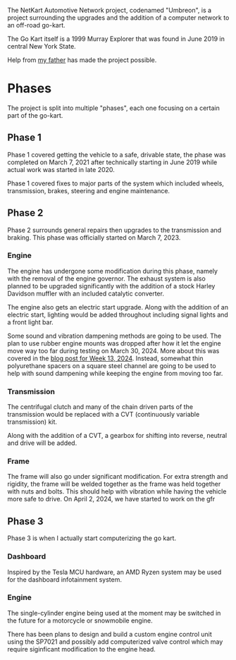 The NetKart Automotive Network project, codenamed "Umbreon", is a project surrounding the upgrades and the addition of a computer network to an off-road go-kart.

The Go Kart itself is a 1999 Murray Explorer that was found in June 2019 in central New York State. 

Help from [my father](https://dirtmanaudio.com) has made the project possible.

# Phases
The project is split into multiple "phases", each one focusing on a certain part of the go-kart.

## Phase 1
Phase 1 covered getting the vehicle to a safe, drivable state, the phase was completed on March 7, 2021 after technically starting in June 2019 while actual work was started in late 2020.

Phase 1 covered fixes to major parts of the system which included wheels, transmission, brakes, steering and engine maintenance. 

## Phase 2
Phase 2 surrounds general repairs then upgrades to the transmission and braking. This phase was officially started on March 7, 2023.

### Engine
The engine has undergone some modification during this phase, namely with the removal of the engine governor. The exhaust system is also planned to be upgraded significantly with the addition of a stock Harley Davidson muffler with an included catalytic converter.

The engine also gets an electric start upgrade. Along with the addition of an electric start, lighting would be added throughout including signal lights and a front light bar.

Some sound and vibration dampening methods are going to be used. The plan to use rubber engine mounts was dropped after how it let the engine move way too far during testing on March 30, 2024. More about this was covered in the [blog post for Week 13, 2024](../../blog/16/). Instead, somewhat thin polyurethane spacers on a square steel channel are going to be used to help with sound dampening while keeping the engine from moving too far.

### Transmission
The centrifugal clutch and many of the chain driven parts of the transmission would be replaced with a CVT (continuously variable transmission) kit.

Along with the addition of a CVT, a gearbox for shifting into reverse, neutral and drive will be added. 

### Frame
The frame will also go under significant modification. For extra strength and rigidity, the frame will be welded together as the frame was held together with nuts and bolts. This should help with vibration while having the vehicle more safe to drive. On April 2, 2024, we have started to work on the gfr

## Phase 3
Phase 3 is when I actually start computerizing the go kart.

### Dashboard
Inspired by the Tesla MCU hardware, an AMD Ryzen system may be used for the dashboard infotainment system.

### Engine
The single-cylinder engine being used at the moment may be switched in the future for a motorcycle or snowmobile engine.

There has been plans to design and build a custom engine control unit using the SP7021 and possibly add computerized valve control which may require siginficant modification to the engine head.

